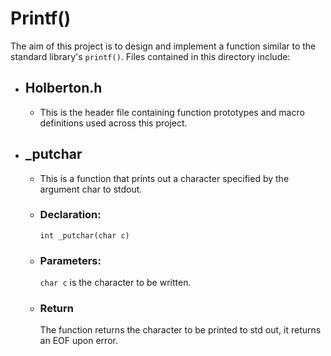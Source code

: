 # Printf()
The aim of this project is to design and implement a function similar to the standard library's ``printf()``.
Files contained in this directory include:
  * ## Holberton.h
    - This is the header file containing function prototypes and macro definitions used across this project.
  * ## _putchar
    - This is a function that prints out a character specified by the argument char to stdout.
    - ### Declaration: 
       ``int _putchar(char c)``
    - ### Parameters:
       ``char c`` is the character to be written.
    - ### Return
       The function returns the character to be printed to std out, it returns an EOF upon error.
      
  
